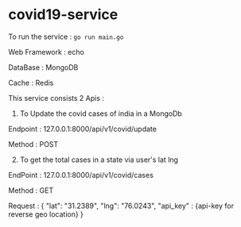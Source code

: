 # covid19-service

To run the service : `go run main.go`

Web Framework  : echo

DataBase : MongoDB

Cache : Redis

This service consists 2 Apis :

1. To Update the covid cases of india in a MongoDb

Endpoint : 127.0.0.1:8000/api/v1/covid/update

Method : POST


2. To get the total cases in a state via user's lat lng

EndPoint : 127.0.0.1:8000/api/v1/covid/cases

Method : GET

Request : {
    "lat": "31.2389",
    "lng": "76.0243",
    "api_key" : {api-key for reverse geo location}
}
  
  
